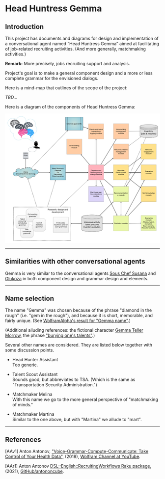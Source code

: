 # Head Huntress Gemma

## Introduction

This project has documents and diagrams for design and implementation
of a conversational agent named “Head Huntress Gemma” aimed at facilitating 
of job-related recruiting activities. (And more generally, matchmaking activities.)

**Remark:** More precisely, jobs recruiting support and analysis.

Project's goal is to make a general component design and a more or less complete grammar
for the envisioned dialogs.

Here is a mind-map that outlines of the scope of the project:

*TBD...*

Here is a diagram of the components of Head Huntress Gemma:

[![HeadHuntressGemma](./Diagrams/Head-Huntress-Gemma-design.jpg)](./Diagrams/Head-Huntress-Gemma-design.jpg)

------

## Similarities with other conversational agents
 
Gemma is very similar to the conversational agents 
[Sous Chef Susana](../SousChefSusana) 
and
[Glukoza](../Glukoza)
in both component design and grammar design and elements.

------

## Name selection

The name "Gemma" was chosen because of the phrase "diamond in the rough" (i.e. "gem in the rough"), 
and because it is short, memorable, and fairly unique. (See 
[WolframAlpha's result for "Gemma name"](https://www.wolframalpha.com/input/?i=Gemma+name).)

(Additional alluding references:
the fictional character 
[Gemma Teller Morrow](https://en.wikipedia.org/wiki/Gemma_Teller_Morrow),
the phrase
["burying one's talents"](https://en.wikipedia.org/wiki/Parable_of_the_talents_or_minas).)

Several other names are considered. They are listed below together with some discussion points.

- Head Hunter Assistant   
  Too generic.
  
- Talent Scout Assistant  
  Sounds good, but abbreviates to TSA. (Which is the same as "Transportation Security Administration.")
  
- Matchmaker Melina   
  With this name we go to the more general perspective of "matchmaking of minds."
    
- Matchmaker Martina  
  Similar to the one above, but with "Martina" we allude to "mart".

------

## References

[AAv1] Anton Antonov, 
["Voice-Grammar-Compute-Communicate: Take Control of Your Health Data"](https://www.youtube.com/watch?v=_rI1RxkeAcA),
(2018),
[Wolfram Channel at YouTube](https://www.youtube.com/channel/UCJekgf6k62CQHdENWf2NgAQ).

[AAr1] Anton Antonov
[DSL::English::RecruitingWorkflows Raku package](https://github.com/antononcube/Raku-DSL-English-RecruitingWorkflows),
(2021),
[GitHub/antononcube](https://github.com/antononcube).
